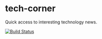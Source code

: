 # tech-corner
Quick access to interesting technology news.

[![Build Status](https://travis-ci.org/sivaprasadreddy/tech-corner.svg?branch=master)](https://travis-ci.org/sivaprasadreddy/tech-corner)
